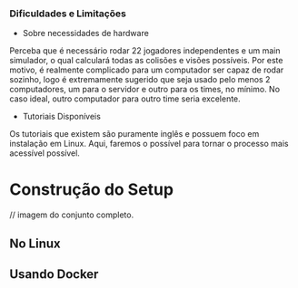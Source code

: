 ###  Dificuldades e Limitações

* Sobre necessidades de hardware

Perceba que é necessário rodar 22 jogadores independentes e um main simulador, o qual calculará todas as colisões e visões possíveis. Por este motivo, é realmente complicado para um computador ser capaz de rodar sozinho, logo é extremamente sugerido que seja usado pelo menos 2 computadores, um para o servidor e outro para os times, no mínimo. No caso ideal, outro computador para outro time seria excelente.

* Tutoriais Disponíveis

Os tutoriais que existem são puramente inglês e possuem foco em instalação em Linux.
Aqui, faremos o possível para tornar o processo mais acessível possível.

# Construção do Setup

// imagem do conjunto completo.

## No Linux



## Usando Docker
































